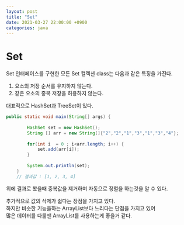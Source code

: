 ```yaml
---
layout: post
title: "Set"
date: 2021-03-27 22:00:00 +0900
categories: java
---
```

# Set

Set 인터페이스를 구현한 모든 Set 컬렉션 class는 다음과 같은 특징을 가진다.  

1. 요소의 저장 순서를 유지하지 않는다.
2. 같은 요소의 중복 저장을 허용하지 않는다.

대표적으로 HashSet과 TreeSet이 있다.

```java
public static void main(String[] args) {
		
		HashSet set = new HashSet();
		String [] arr = new String[]{"2","2","1","3","1","3","4"};
		
		for(int i  = 0 ; i<arr.length; i++) {
			set.add(arr[i]);
		}
		
		System.out.println(set);
	}
    // 결과값 : [1, 2, 3, 4]
```
위에 결과로 봤을때 중복값을 제거하며 자동으로 정렬을 하는것을 알 수 있다.

추가적으로 값의 삭제가 쉽다는 장점을 가지고 있다.  
하지만 비슷한 기능을하는 ArrayList보다 느리다는 단점을 가지고 있어  
많은 데이터를 다룰땐 ArrayList를 사용하는게 좋을거 같다.